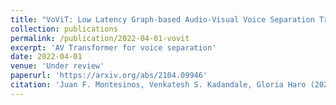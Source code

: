```yaml
---
title: "VoViT: Low Latency Graph-based Audio-Visual Voice Separation Transformer"
collection: publications
permalink: /publication/2022-04-01-vovit
excerpt: 'AV Transformer for voice separation'
date: 2022-04-01
venue: 'Under review'
paperurl: 'https://arxiv.org/abs/2104.09946'
citation: 'Juan F. Montesinos, Venkatesh S. Kadandale, Gloria Haro (2021). &quot;A cappella: Audio-visual Singing Voice Separation<i>BMVC 21</i>'
---
```


